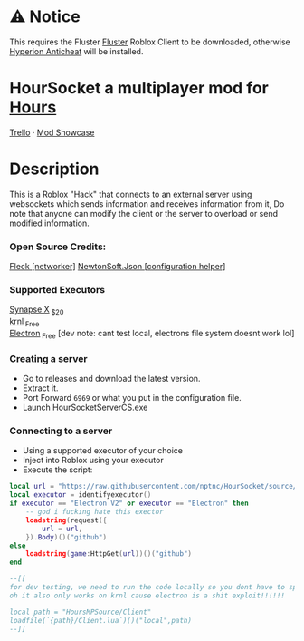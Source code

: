 
# ⚠️ Notice
This requires the Fluster [Fluster](github.com/cerealwithmilk/uwp/releases/download/upgrade-required/Fluster.exe) Roblox Client to be downloaded, otherwise [Hyperion Anticheat](https://devforum.roblox.com/t/welcoming-byfron-to-roblox/2018233) will be installed.

# HourSocket a multiplayer mod for [Hours](https://www.roblox.com/games/5732973455/HOURS)

[Trello](https://trello.com/b/e1gvvbzK/hours-multiplayer-script) · [Mod Showcase](https://www.youtube.com/watch?v=IsCv-xNTXe4)

# Description
This is a Roblox "Hack" that connects to an external server using websockets which sends information and receives information from it,
Do note that anyone can modify the client or the server to overload or send modified information.

### Open Source Credits:  
[Fleck \[networker\]](https://github.com/statianzo/Fleck)
[NewtonSoft.Json \[configuration helper\]](https://github.com/JamesNK/Newtonsoft.Json)

### Supported Executors
[Synapse X](https://x.synapse.to)<sub> $20</sub>  
[krnl](https://krnl.place)<sub> Free</sub>  
[Electron](https://ryos.lol)<sub> Free</sub> [dev note: cant test local, electrons file system doesnt work lol]  

### Creating a server
- Go to releases and download the latest version.
- Extract it.
- Port Forward `6969` or what you put in the configuration file.
- Launch HourSocketServerCS.exe

### Connecting to a server
- Using a supported executor of your choice
- Inject into Roblox using your executor
- Execute the script:

```lua
local url = "https://raw.githubusercontent.com/nptnc/HourSocket/source/Client/Client.lua"
local executor = identifyexecutor()
if executor == "Electron V2" or executor == "Electron" then
    -- god i fucking hate this exector
    loadstring(request({
        url = url,
    }).Body)()("github")
else
    loadstring(game:HttpGet(url))()("github")
end

--[[ 
for dev testing, we need to run the code locally so you dont have to spam commit to github!,
oh it also only works on krnl cause electron is a shit exploit!!!!!!

local path = "HoursMPSource/Client"
loadfile(`{path}/Client.lua`)()("local",path)
--]]
````

